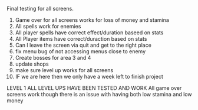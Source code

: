 Final testing for all screens.

1) Game over for all screens works for loss of money and stamina
2) All spells work for enemies
3) All player spells have correct effect/duration baseed on stats
4) All Player items have correct/duraction based on stats
5) Can I leave the screen via quit and get to the right place
6) fix menu bug of not accessing menus close to enemy
7) Create bosses for area 3 and 4
8) update shops
9) make sure level up works for all screens
10) IF we are here then we only have a week left to finish project

LEVEL 1
ALL LEVEL UPS HAVE BEEN TESTED AND WORK
All game over screens work though there is an issue with having both low stamina and low money

